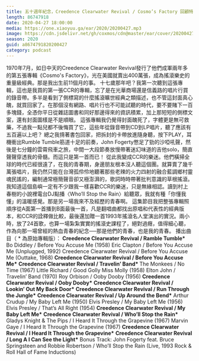```yaml
---
title: 五十週年紀念，Creedence Clearwater Revival / Cosmo’s Factory 回顧特輯（宅在家系列 ep. 4）
length: 86747918
date: 2020-04-27 18:00:00
media: https://one.xiaoyuu.ga/ear/2020/20200427.mp3
image: https://cdn.jsdelivr.net/gh/coxmos/cdn@master/ear/cover/20200427.jpeg
season: 2020
guid: a8674791820200427
category: podcast
---
```


1970年7月，如日中天的Creedence Clearwater Revival發行了他們成軍兩年多的第五張專輯《Cosmo's Factory》，光在美國就賣出400萬張，成為搖滾樂史的重量級經典。那是我出生前11個月的事。
十七歲那年吧？我第一次聽到這張專輯，這也是我買的第一張CCR的專輯，忘了是在光華商場還是信義路的唱片行買的錄音帶。多半是看到了側標寫的什麼搖滾曠世經典之類描述，也不管這封面真心醜，就買回家了。在那個沒有網路、唱片行也不可能試聽的時代，要不要賭下一百多塊錢，全憑你平日從雜誌圖書和同好那邊得來的資訊積累，加上那短短的側標文案，還有封面圖樣是不是順眼。
這張專輯我仍覺得封面醜死了，字體更是無可救藥，不過我一點兒都不後悔買了它，這些年從錄音帶到CD到LP唱片，聽了應該有五百遍以上吧？
總之我揹著書包回家，把拆封的卡帶放進隨身聽，按下PLAY，耳機衝出Rumble Tumble筋道十足的前奏，John Fogerty憋足了勁的沙啞吼聲，然後是七分鐘的雲霄飛車之旅，中間一大段節奏放慢帶著迷幻味道的吉他solo，簡直聲聲穿透我的骨髓。而這只是第一首而已！
從此我變成CCR的樂迷。他們橫掃全球的時代已經很遠了，在我的青春期，身邊朋友根本沒人聽這個團。就算賣了幾千萬張唱片，我仍然只能在台灣孤伶伶地聽著那些老辣的火力四射的融合藍調鄉村靈魂民謠的，編制通常極簡聲音卻又極澎湃的，歌詞時時帶著批判意識的草根搖滾。
我知道這個島嶼一定有不少跟我一樣喜歡CCR的樂迷，只是無緣相認。讀到村上春樹的小說裡電台DJ點播〈Who’ll Stop the Rain〉給聽眾，我就有種「你懂我懂」的溫暖感覺。那是另一場我來不及經歷的青春啊。
這集節目我把整張專輯照順序從A面第一首播到B面最後一首，凡是翻唱曲都找出原唱和代表性的經典版本，和CCR的詮釋做比較，最後還加贈一首1993年搖滾名人堂演出的實況。兩小時，放了24首歌，也算一場紮紮實實的搖滾史課程了，絕對過癮，值得細心聽，作為向那一場曾經的熱血青春的紀念──那是他們的青春，也是我的青春。
播出曲目（ * 為原始專輯版）：
<strong>Creedence Clearwater Revival / Ramble Tumble*</strong>
Bo Diddley / Before You Accuse Me (1958)
Eric Clapton / Before You Accuse Me (Unplugged, 1992)
Creedence Clearwater Revival / Before You Accuse Me (Outtake, 1968)
<strong>Creedence Clearwater Revival / Before You Accuse Me*</strong>
<strong>Creedence Clearwater Revival / Travelin’ Band*
</strong>The Monkees / No Time (1967)
Little Richard / Good Golly Miss Molly (1958) 
Elton John / Travelin’ Band (1970)
Roy Orbison / Ooby Dooby (1956)
<strong>Creedence Clearwater Revival / Ooby Dooby*</strong>
<strong>Creedence Clearwater Revival / Lookin’ Out My Back Door*</strong>
<strong>Creedence Clearwater Revival / Run Through the Jungle*</strong>
<strong>Creedence Clearwater Revival / Up Around the Bend*</strong>
Arthur Crudup / My Baby Left Me (1950) 
Elvis Presley / My Baby Left Me (1956)
Elvis Presley / That’s All Right (1954)
<strong>Creedence Clearwater Revival / My Baby Left Me*</strong>
<strong>Creedence Clearwater Revival / Who’ll Stop the Rain*</strong>
Gladys Knight &amp; The Pips / I Heard It Through the Grapevine (1967)
Marvin Gaye / I Heard It Through the Grapevine (1967)
<strong>Creedence Clearwater Revival / I Heard It Through the Grapevine*</strong>
<strong>Creedence Clearwater Revival / Long A I Can See the Light*</strong>
Bonus Track:
John Fogerty feat. Bruce Springsteen and Robbie Robertson / Who’ll Stop the Rain (Live, 1993 Rock &amp; Roll Hall of Fame Inductions)

